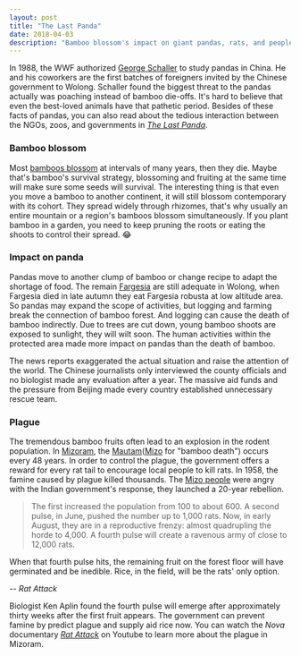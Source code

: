 ```yaml
---
layout: post
title: "The Last Panda"
date: 2018-04-03
description: "Bamboo blossom's impact on giant pandas, rats, and people."
---
```


In 1988, the WWF authorized [George Schaller](https://en.wikipedia.org/wiki/George_Schaller) to study pandas in China. He and his coworkers are the first batches of foreigners invited by the Chinese government to Wolong. Schaller found the biggest threat to the pandas actually was poaching instead of bamboo die-offs. It's hard to believe that even the best-loved animals have that pathetic period. Besides of these facts of pandas, you can also read about the tedious interaction between the NGOs, zoos, and governments in [*The Last Panda*](https://www.amazon.com/dp/B00ENL20NW).

### Bamboo blossom

Most [bamboos blossom](https://en.wikipedia.org/wiki/Bamboo_blossom) at intervals of many years, then they die. Maybe that's bamboo's survival strategy, blossoming and fruiting at the same time will make sure some seeds will survival. The interesting thing is that even you move a bamboo to another continent, it will still blossom contemporary with its cohort. They spread widely through rhizomes, that's why usually an entire mountain or a region's bamboos blossom simultaneously. If you plant bamboo in a garden, you need to keep pruning the roots or eating the shoots to control their spread. 😂

### Impact on panda

Pandas move to another clump of bamboo or change recipe to adapt the shortage of food. The remain [Fargesia](https://en.wikipedia.org/wiki/Fargesia) are still adequate in Wolong, when Fargesia died in late autumn they eat Fargesia robusta at low altitude area. So pandas may expand the scope of activities, but logging and farming break the connection of bamboo forest. And logging can cause the death of bamboo indirectly. Due to trees are cut down, young bamboo shoots are exposed to sunlight, they will wilt soon. The human activities within the protected area made more impact on pandas than the death of bamboo.

The news reports exaggerated the actual situation and raise the attention of the world. The Chinese journalists only interviewed the county officials and no biologist made any evaluation after a year. The massive aid funds and the pressure from Beijing made every country established unnecessary rescue team.

### Plague

The tremendous bamboo fruits often lead to an explosion in the rodent population. In [Mizoram](https://en.wikipedia.org/wiki/Mizoram), the [Mautam](https://en.wikipedia.org/wiki/Mautam)([Mizo](https://en.wikipedia.org/wiki/Mizo_language) for "bamboo death") occurs every 48 years. In order to control the plague, the government offers a reward for every rat tail to encourage local people to kill rats. In 1958, the famine caused by plague killed thousands. The [Mizo people](https://en.wikipedia.org/wiki/Mizo_people) were angry with the Indian government's response, they launched a 20-year rebellion. 

>The first increased the population from 100 to about 600. A second pulse, in June, pushed the number up to 1,000 rats. Now, in early August, they are in a reproductive frenzy: almost quadrupling the horde to 4,000. A fourth pulse will create a ravenous army of close to 12,000 rats.
>
When that fourth pulse hits, the remaining fruit on the forest floor will have germinated and be inedible. Rice, in the field, will be the rats' only option.
>
-- <cite>Rat Attack</cite>

Biologist Ken Aplin found the fourth pulse will emerge after approximately thirty weeks after the first fruit appears. The government can prevent famine by predict plague and supply aid rice now. You can watch the *Nova* documentary [*Rat Attack*](https://www.youtube.com/watch?v=vjDqRaB_1Gc) on Youtube to learn more about the plague in Mizoram.
